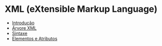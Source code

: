 # XML (eXtensible Markup Language)

- [Introdução](estudos/introducao.md)
- [Árvore XML](estudos/arvore.md)
- [Sintaxe](estudos/sintaxe.md)
- [Elementos e Atributos](estudos/elementos.md)
